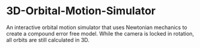 # 3D-Orbital-Motion-Simulator
An interactive orbital motion simulator that uses Newtonian mechanics to create a compound error free model. While the camera is locked in rotation, all orbits are still calculated in 3D.
